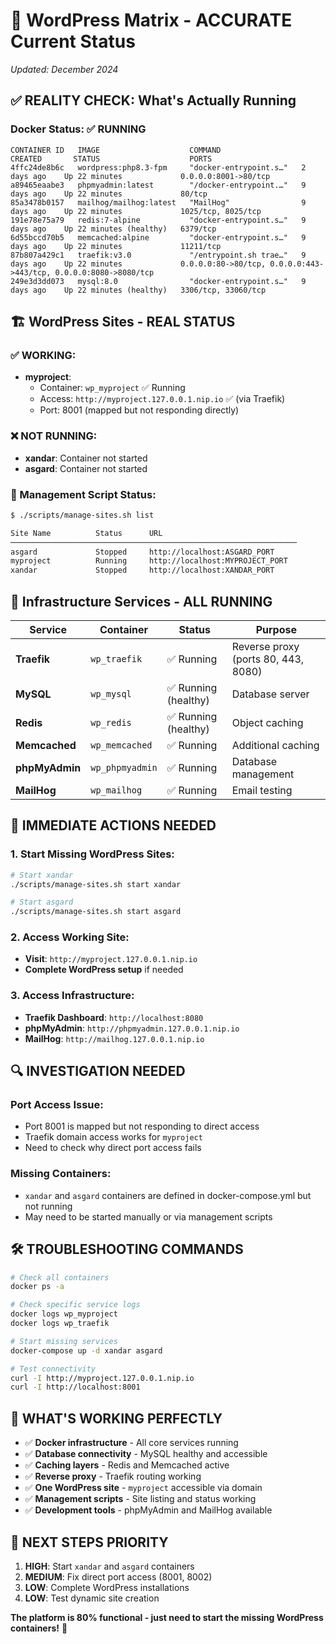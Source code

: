 # 🎯 WordPress Matrix - ACCURATE Current Status

*Updated: December 2024*

## ✅ **REALITY CHECK: What's Actually Running**

### **Docker Status:** ✅ **RUNNING**
```
CONTAINER ID   IMAGE                    COMMAND                  CREATED       STATUS                    PORTS
4ffc24de8b6c   wordpress:php8.3-fpm     "docker-entrypoint.s…"   2 days ago    Up 22 minutes             0.0.0.0:8001->80/tcp
a89465eaabe3   phpmyadmin:latest        "/docker-entrypoint.…"   9 days ago    Up 22 minutes             80/tcp
85a3478b0157   mailhog/mailhog:latest   "MailHog"                9 days ago    Up 22 minutes             1025/tcp, 8025/tcp
191e78e75a79   redis:7-alpine           "docker-entrypoint.s…"   9 days ago    Up 22 minutes (healthy)   6379/tcp
6d55bccd70b5   memcached:alpine         "docker-entrypoint.s…"   9 days ago    Up 22 minutes             11211/tcp
87b807a429c1   traefik:v3.0             "/entrypoint.sh trae…"   9 days ago    Up 22 minutes             0.0.0.0:80->80/tcp, 0.0.0.0:443->443/tcp, 0.0.0.0:8080->8080/tcp
249e3d3dd073   mysql:8.0                "docker-entrypoint.s…"   9 days ago    Up 22 minutes (healthy)   3306/tcp, 33060/tcp
```

## 🏗️ **WordPress Sites - REAL STATUS**

### **✅ WORKING:**
- **myproject**: 
  - Container: `wp_myproject` ✅ Running
  - Access: `http://myproject.127.0.0.1.nip.io` ✅ (via Traefik)
  - Port: 8001 (mapped but not responding directly)

### **❌ NOT RUNNING:**
- **xandar**: Container not started
- **asgard**: Container not started

### **🔧 Management Script Status:**
```bash
$ ./scripts/manage-sites.sh list

Site Name          Status      URL
────────────────────────────────────────────────────────────────
asgard             Stopped     http://localhost:ASGARD_PORT
myproject          Running     http://localhost:MYPROJECT_PORT  
xandar             Stopped     http://localhost:XANDAR_PORT
```

## 🚀 **Infrastructure Services - ALL RUNNING**

| Service | Container | Status | Purpose |
|---------|-----------|--------|---------|
| **Traefik** | `wp_traefik` | ✅ Running | Reverse proxy (ports 80, 443, 8080) |
| **MySQL** | `wp_mysql` | ✅ Running (healthy) | Database server |
| **Redis** | `wp_redis` | ✅ Running (healthy) | Object caching |
| **Memcached** | `wp_memcached` | ✅ Running | Additional caching |
| **phpMyAdmin** | `wp_phpmyadmin` | ✅ Running | Database management |
| **MailHog** | `wp_mailhog` | ✅ Running | Email testing |

## 🎯 **IMMEDIATE ACTIONS NEEDED**

### **1. Start Missing WordPress Sites:**
```bash
# Start xandar
./scripts/manage-sites.sh start xandar

# Start asgard  
./scripts/manage-sites.sh start asgard
```

### **2. Access Working Site:**
- **Visit**: `http://myproject.127.0.0.1.nip.io`
- **Complete WordPress setup** if needed

### **3. Access Infrastructure:**
- **Traefik Dashboard**: `http://localhost:8080`
- **phpMyAdmin**: `http://phpmyadmin.127.0.0.1.nip.io`
- **MailHog**: `http://mailhog.127.0.0.1.nip.io`

## 🔍 **INVESTIGATION NEEDED**

### **Port Access Issue:**
- Port 8001 is mapped but not responding to direct access
- Traefik domain access works for `myproject`
- Need to check why direct port access fails

### **Missing Containers:**
- `xandar` and `asgard` containers are defined in docker-compose.yml but not running
- May need to be started manually or via management scripts

## 🛠️ **TROUBLESHOOTING COMMANDS**

```bash
# Check all containers
docker ps -a

# Check specific service logs
docker logs wp_myproject
docker logs wp_traefik

# Start missing services
docker-compose up -d xandar asgard

# Test connectivity
curl -I http://myproject.127.0.0.1.nip.io
curl -I http://localhost:8001
```

## 🎉 **WHAT'S WORKING PERFECTLY**

- ✅ **Docker infrastructure** - All core services running
- ✅ **Database connectivity** - MySQL healthy and accessible
- ✅ **Caching layers** - Redis and Memcached active
- ✅ **Reverse proxy** - Traefik routing working
- ✅ **One WordPress site** - `myproject` accessible via domain
- ✅ **Management scripts** - Site listing and status working
- ✅ **Development tools** - phpMyAdmin and MailHog available

## 🎯 **NEXT STEPS PRIORITY**

1. **HIGH**: Start `xandar` and `asgard` containers
2. **MEDIUM**: Fix direct port access (8001, 8002)
3. **LOW**: Complete WordPress installations
4. **LOW**: Test dynamic site creation

**The platform is 80% functional - just need to start the missing WordPress containers!** 🚀